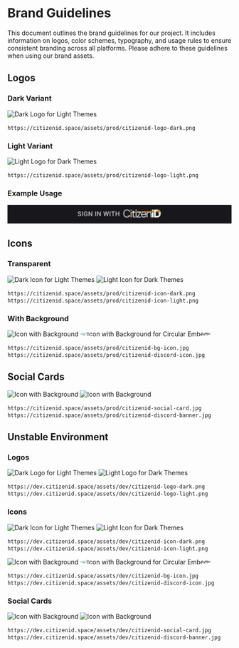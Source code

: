 # Brand Guidelines

This document outlines the brand guidelines for our project.
It includes information on logos, color schemes, typography, and usage rules to ensure consistent branding across all platforms.
Please adhere to these guidelines when using our brand assets.

## Logos

### Dark Variant

<FlexGrid style="margin-top: 8px">
  <GridItem>
    <img src="https://citizenid.space/assets/prod/citizenid-logo-dark.png" alt="Dark Logo for Light Themes"/>
  </GridItem>
</FlexGrid>

```
https://citizenid.space/assets/prod/citizenid-logo-dark.png
```

### Light Variant

<FlexGrid style="margin-top: 8px">
  <GridItem isDark>
    <img src="https://citizenid.space/assets/prod/citizenid-logo-light.png" alt="Light Logo for Dark Themes"/>
  </GridItem>
</FlexGrid>

```
https://citizenid.space/assets/prod/citizenid-logo-light.png
```

### Example Usage

![Sign in with Citizen iD Button Example](/images/sign-in-with-cid-example.png)

## Icons

### Transparent

<FlexGrid style="margin-top: 8px">
  <GridItem style="width: 40%">
    <img src="https://citizenid.space/assets/prod/citizenid-icon-dark.png" alt="Dark Icon for Light Themes"/>
  </GridItem>
  <GridItem style="width: 40%" isDark>
    <img src="https://citizenid.space/assets/prod/citizenid-icon-light.png" alt="Light Icon for Dark Themes"/>
  </GridItem>
</FlexGrid>

```
https://citizenid.space/assets/prod/citizenid-icon-dark.png
https://citizenid.space/assets/prod/citizenid-icon-light.png
```

### With Background

<FlexGrid style="margin-top: 8px">
  <GridItem style="width: 40%">
    <template #bot>
      <div style="text-align: center; margin-bottom: 8px">
        For square placements
      </div>
    </template>
    <img src="https://citizenid.space/assets/prod/citizenid-bg-icon.jpg" alt="Icon with Background"/>
  </GridItem>
  <GridItem style="width: 40%">
    <template #bot>
      <div style="text-align: center; margin-bottom: 8px">
        For circular placements
      </div>
    </template>
    <img src="https://citizenid.space/assets/prod/citizenid-discord-icon.jpg" alt="Icon with Background for Circular Embeds" style="border-radius: 50%"/>
  </GridItem>
</FlexGrid>

```
https://citizenid.space/assets/prod/citizenid-bg-icon.jpg
https://citizenid.space/assets/prod/citizenid-discord-icon.jpg
```

## Social Cards

<FlexGrid style="margin-top: 8px">
  <GridItem style="width: 80%">
    <img src="https://citizenid.space/assets/prod/citizenid-social-card.jpg" alt="Icon with Background"/>
  </GridItem>
  <GridItem style="width: 80%">
    <img src="https://citizenid.space/assets/prod/citizenid-discord-banner.jpg" alt="Icon with Background"/>
  </GridItem>
</FlexGrid>

```
https://citizenid.space/assets/prod/citizenid-social-card.jpg
https://citizenid.space/assets/prod/citizenid-discord-banner.jpg
```

## Unstable Environment

### Logos

<FlexGrid style="margin-top: 8px">
  <GridItem>
    <img src="https://dev.citizenid.space/assets/dev/citizenid-logo-dark.png" alt="Dark Logo for Light Themes"/>
  </GridItem>
  <GridItem isDark>
    <img src="https://dev.citizenid.space/assets/dev/citizenid-logo-light.png" alt="Light Logo for Dark Themes"/>
  </GridItem>
</FlexGrid>

```
https://dev.citizenid.space/assets/dev/citizenid-logo-dark.png
https://dev.citizenid.space/assets/dev/citizenid-logo-light.png
```

### Icons

<FlexGrid style="margin-top: 8px">
  <GridItem style="width: 40%">
    <img src="https://dev.citizenid.space/assets/dev/citizenid-icon-dark.png" alt="Dark Icon for Light Themes"/>
  </GridItem>
  <GridItem style="width: 40%" isDark>
    <img src="https://dev.citizenid.space/assets/dev/citizenid-icon-light.png" alt="Light Icon for Dark Themes"/>
  </GridItem>
</FlexGrid>

```
https://dev.citizenid.space/assets/dev/citizenid-icon-dark.png
https://dev.citizenid.space/assets/dev/citizenid-icon-light.png
```

<FlexGrid style="margin-top: 16px">
  <GridItem style="width: 40%">
    <template #bot>
      <div style="text-align: center; margin-bottom: 8px">
        For square placements
      </div>
    </template>
    <img src="https://citizenid.space/assets/prod/citizenid-bg-icon.jpg" alt="Icon with Background"/>
  </GridItem>
  <GridItem style="width: 40%">
    <template #bot>
      <div style="text-align: center; margin-bottom: 8px">
        For circular placements
      </div>
    </template>
    <img src="https://citizenid.space/assets/prod/citizenid-discord-icon.jpg" alt="Icon with Background for Circular Embeds" style="border-radius: 50%"/>
  </GridItem>
</FlexGrid>

```
https://dev.citizenid.space/assets/dev/citizenid-bg-icon.jpg
https://dev.citizenid.space/assets/dev/citizenid-discord-icon.jpg
```

### Social Cards

<FlexGrid style="margin-top: 8px">
  <GridItem style="width: 80%">
    <img src="https://dev.citizenid.space/assets/dev/citizenid-social-card.jpg" alt="Icon with Background"/>
  </GridItem>
  <GridItem style="width: 80%">
    <img src="https://dev.citizenid.space/assets/dev/citizenid-discord-banner.jpg" alt="Icon with Background"/>
  </GridItem>
</FlexGrid>

```
https://dev.citizenid.space/assets/dev/citizenid-social-card.jpg
https://dev.citizenid.space/assets/dev/citizenid-discord-banner.jpg
```
